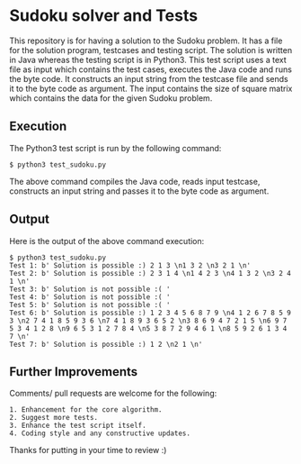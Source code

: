 # Sudoku solver and Tests
This repository is for having a solution to the Sudoku problem. It has a file
for the solution program, testcases and testing script. The solution is
written in Java whereas the testing script is in Python3. This test
script uses a text file as input which contains the test cases, executes
the Java code and runs the byte code. It constructs an input string from
the testcase file and sends it to the byte code as argument. The input
contains the size of square matrix which contains the data for the
given Sudoku problem. 

## Execution
The Python3 test script is run by the following command:

    $ python3 test_sudoku.py

The above command compiles the Java code, reads input testcase, constructs an
input string and passes it to the byte code as argument. 

## Output
Here is the output of the above command execution:

    $ python3 test_sudoku.py
    Test 1: b' Solution is possible :) 2 1 3 \n1 3 2 \n3 2 1 \n'
    Test 2: b' Solution is possible :) 2 3 1 4 \n1 4 2 3 \n4 1 3 2 \n3 2 4 1 \n'
    Test 3: b' Solution is not possible :( '
    Test 4: b' Solution is not possible :( '
    Test 5: b' Solution is not possible :( '
    Test 6: b' Solution is possible :) 1 2 3 4 5 6 8 7 9 \n4 1 2 6 7 8 5 9 3 \n2 7 4 1 8 5 9 3 6 \n7 4 1 8 9 3 6 5 2 \n3 8 6 9 4 7 2 1 5 \n6 9 7 5 3 4 1 2 8 \n9 6 5 3 1 2 7 8 4 \n5 3 8 7 2 9 4 6 1 \n8 5 9 2 6 1 3 4 7 \n'
    Test 7: b' Solution is possible :) 1 2 \n2 1 \n'

## Further Improvements
Comments/ pull requests are welcome for the following:

    1. Enhancement for the core algorithm.
    2. Suggest more tests.
    3. Enhance the test script itself.
    4. Coding style and any constructive updates.

Thanks for putting in your time to review :)

